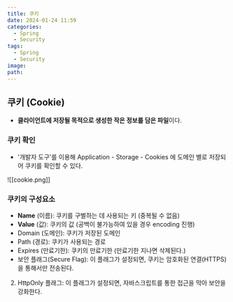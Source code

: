 ```yaml
---
title: 쿠키
date: 2024-01-24 11:59
categories:
  - Spring
  - Security
tags:
  - Spring
  - Security
image: 
path:
---
```


## 쿠키 (Cookie)
+ **클라이언트에 저장될 목적으로 생성한 작은 정보를 담은 파일**이다.

### 쿠키 확인
+ '개발자 도구'를 이용해 Application - Storage - Cookies 에 도메인 별로 저장되어 쿠키를 확인할 수 있다.

![[cookie.png]]
### 쿠키의 구성요소
- **Name** (이름): 쿠키를 구별하는 데 사용되는 키 (중복될 수 없음)
- **Value** (값): 쿠키의 값 (공백이 불가능하여 있을 경우 encoding 진행)
- Domain (도메인): 쿠키가 저장된 도메인
- Path (경로): 쿠키가 사용되는 경로
- Expires (만료기한): 쿠키의 만료기한 (만료기한 지나면 삭제된다.)
- 보안 플래그(Secure Flag): 이 플래그가 설정되면, 쿠키는 암호화된 연결(HTTPS)을 통해서만 전송된다.
2. HttpOnly 플래그: 이 플래그가 설정되면, 자바스크립트를 통한 접근을 막아 보안을 강화한다.